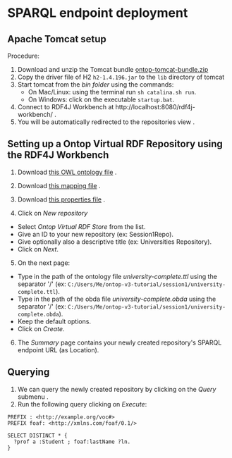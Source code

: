SPARQL endpoint deployment
==========================

## Apache Tomcat setup

Procedure: 

1. Download and unzip the Tomcat bundle [ontop-tomcat-bundle.zip](https://sourceforge.net/projects/ontop4obda/files/ontop-3.0.0-beta-1/)
2. Copy the driver file of H2 `h2-1.4.196.jar` to the `lib` directory of tomcat  
3. Start tomcat from the *bin folder* using the commands: 
	* On Mac/Linux: using the terminal run `sh catalina.sh run`.
	* On Windows: click on the executable `startup.bat`.
4. Connect to RDF4J Workbench at http://localhost:8080/rdf4j-workbench/ .
5. You will be automatically redirected to the repositories view .

## Setting up a Ontop Virtual RDF Repository using the RDF4J Workbench

1. Download [this OWL ontology file](university-complete.ttl) .
2. Download [this mapping file](university-complete.obda) .
3. Download [this properties file](university-complete.properties) .

4. Click on *New repository*
  * Select *Ontop Virtual RDF Store* from the list.
  * Give an ID to your new repository (ex: Session1Repo).
  * Give optionally also a descriptive title (ex: Universities Repository).
  * Click on *Next*.

5. On the next page:
  * Type in the path of the ontology file *university-complete.ttl* using the separator '/' (ex: `C:/Users/Me/ontop-v3-tutorial/session1/university-complete.ttl`).
  * Type in the path of the obda file *university-complete.obda* using the separator '/' (ex: `C:/Users/Me/ontop-v3-tutorial/session1/university-complete.obda`).
  * Keep the default options.
  * Click on *Create*.

6. The *Summary* page contains your newly created repository's SPARQL endpoint URL (as Location).

## Querying 

1. We can query the newly created repository by clicking on the *Query* submenu .
2. Run the following query clicking on *Execute*:

```sparql
PREFIX : <http://example.org/voc#>
PREFIX foaf: <http://xmlns.com/foaf/0.1/>

SELECT DISTINCT * {
  ?prof a :Student ; foaf:lastName ?ln.
}
```







